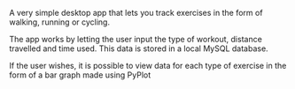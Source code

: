 A very simple desktop app that lets you track exercises in the form of walking, running or cycling.

The app works by letting the user input the type of workout, distance travelled and time used. This data is stored in a local MySQL database. 

If the user wishes, it is possible to view data for each type of exercise in the form of a bar graph made using PyPlot

